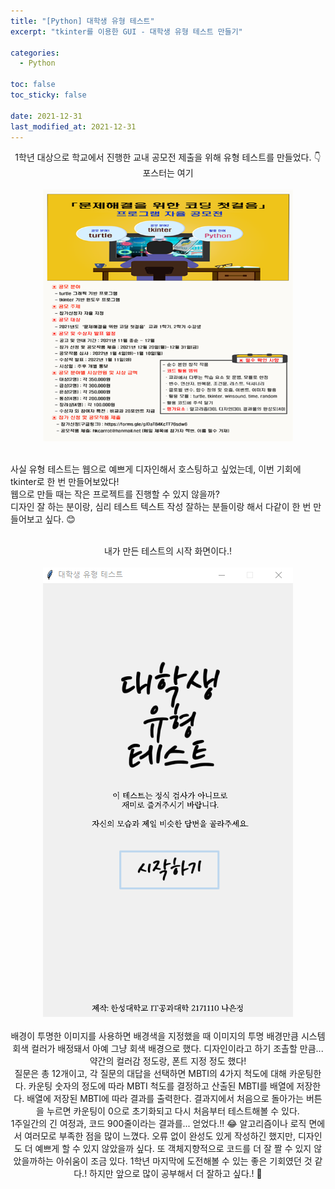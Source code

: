 ```yaml
---
title: "[Python] 대학생 유형 테스트"
excerpt: "tkinter를 이용한 GUI - 대학생 유형 테스트 만들기"

categories:
  - Python

toc: false
toc_sticky: false

date: 2021-12-31
last_modified_at: 2021-12-31
---
```


<center>1학년 대상으로 학교에서 진행한 교내 공모전 제출을 위해 유형 테스트를 만들었다.  
👇 포스터는 여기  </center> 
<br>
<center><img src="/assets/images/21123101/poster.png" width="400"></center>  
<br>

사실 유형 테스트는 웹으로 예쁘게 디자인해서 호스팅하고 싶었는데, 이번 기회에 tkinter로 한 번 만들어보았다!  
웹으로 만들 때는 작은 프로젝트를 진행할 수 있지 않을까?  
디자인 잘 하는 분이랑, 심리 테스트 텍스트 작성 잘하는 분들이랑 해서 다같이 한 번 만들어보고 싶다. 😊  

<br>
<center>내가 만든 테스트의 시작 화면이다.!</center>
<br>
<center><img src="/assets/images/21123101/typeTestMain.png" width="400"></center>  
<br>
<center>배경이 투명한 이미지를 사용하면 배경색을 지정했을 때 이미지의 투명 배경만큼 시스템 회색 컬러가 배정돼서 아예 그냥 회색 배경으로 했다.  
디자인이라고 하기 조촐할 만큼... 약간의 컬러감 정도랑, 폰트 지정 정도 했다!  
<br>
질문은 총 12개이고, 각 질문의 대답을 선택하면 MBTI의 4가지 척도에 대해 카운팅한다.  
카운팅 숫자의 정도에 따라 MBTI 척도를 결정하고 산출된 MBTI를 배열에 저장한다.  
배열에 저장된 MBTI에 따라 결과를 출력한다.  
결과지에서 처음으로 돌아가는 버튼을 누르면 카운팅이 0으로 초기화되고 다시 처음부터 테스트해볼 수 있다.  
<br>
1주일간의 긴 여정과, 코드 900줄이라는 결과를... 얻었다.!! 😂  
알고리즘이나 로직 면에서 여러모로 부족한 점을 많이 느꼈다.  
오류 없이 완성도 있게 작성하긴 했지만, 디자인도 더 예쁘게 할 수 있지 않았을까 싶다.  
또 객체지향적으로 코드를 더 잘 짤 수 있지 않았을까하는 아쉬움이 조금 있다.  
1학년 마지막에 도전해볼 수 있는 좋은 기회였던 것 같다.!  
하지만 앞으로 많이 공부해서 더 잘하고 싶다.! 😤</center>